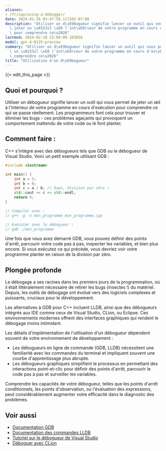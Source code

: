 ```yaml
---
aliases:
- /fr/cpp/using-a-debugger/
date: 2024-01-26 03:47:50.117202-07:00
description: "Utiliser un d\xE9bogueur signifie lancer un outil qui vous permet de\
  \ jeter un \u0153il \xE0 l'int\xE9rieur de votre programme en cours d'ex\xE9cution\
  \ pour comprendre ce\u2026"
lastmod: 2024-02-18 23:09:09.165856
model: gpt-4-0125-preview
summary: "Utiliser un d\xE9bogueur signifie lancer un outil qui vous permet de jeter\
  \ un \u0153il \xE0 l'int\xE9rieur de votre programme en cours d'ex\xE9cution pour\
  \ comprendre ce\u2026"
title: "Utilisation d'un d\xE9bogueur"
---
```


{{< edit_this_page >}}

## Quoi et pourquoi ?
Utiliser un débogueur signifie lancer un outil qui vous permet de jeter un œil à l'intérieur de votre programme en cours d'exécution pour comprendre ce qui se passe réellement. Les programmeurs font cela pour trouver et éliminer les bugs - ces problèmes agaçants qui provoquent un comportement inattendu de votre code ou le font planter.

## Comment faire :
C++ s'intègre avec des débogueurs tels que GDB ou le débogueur de Visual Studio. Voici un petit exemple utilisant GDB :

```C++
#include <iostream>

int main() {
    int a = 5;
    int b = 0;
    int c = a / b; // Oups, division par zéro !
    std::cout << c << std::endl;
    return 0;
}

// Compiler avec :
// g++ -g -o mon_programme mon_programme.cpp

// Exécuter avec le débogueur :
// gdb ./mon_programme
```

Une fois que vous avez démarré GDB, vous pouvez définir des points d'arrêt, parcourir votre code pas à pas, inspecter les variables, et bien plus encore. Si vous exécutez ce qui précède, vous devriez voir votre programme planter en raison de la division par zéro.

## Plongée profonde
Le débogage a ses racines dans les premiers jours de la programmation, où il était littéralement nécessaire de retirer les bugs (insectes !) du matériel. Depuis, les outils de débogage ont évolué vers des logiciels complexes et puissants, cruciaux pour le développement.

Les alternatives à GDB pour C++ incluent LLDB, ainsi que des débogueurs intégrés aux IDE comme ceux de Visual Studio, CLion, ou Eclipse. Ces environnements modernes offrent des interfaces graphiques qui rendent le débogage moins intimidant.

Les détails d'implémentation de l'utilisation d'un débogueur dépendent souvent de votre environnement de développement :

- Les débogueurs en ligne de commande (GDB, LLDB) nécessitent une familiarité avec les commandes du terminal et impliquent souvent une courbe d'apprentissage plus abrupte.
- Les débogueurs graphiques simplifient le processus en permettant des interactions point-et-clic pour définir des points d'arrêt, parcourir le code pas à pas et surveiller les variables.

Comprendre les capacités de votre débogueur, telles que les points d'arrêt conditionnels, les points d'observation, ou l'évaluation des expressions, peut considérablement augmenter votre efficacité dans le diagnostic des problèmes.

## Voir aussi
- [Documentation GDB](https://www.gnu.org/software/gdb/documentation/)
- [Documentation des commandes LLDB](https://lldb.llvm.org/use/map.html)
- [Tutoriel sur le débogueur de Visual Studio](https://docs.microsoft.com/fr-fr/visualstudio/debugger/debugger-feature-tour)
- [Déboguer avec CLion](https://www.jetbrains.com/help/clion/debugging-code.html)
